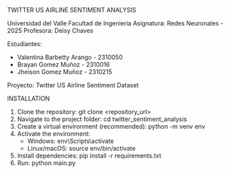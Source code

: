TWITTER US AIRLINE SENTIMENT ANALYSIS

Universidad del Valle
Facultad de Ingeniería
Asignatura: Redes Neuronales - 2025
Profesora: Deisy Chaves

Estudiantes:
- Valentina Barbetty Arango - 2310050
- Brayan Gomez Muñoz - 2310016
- Jheison Gomez Muñoz - 2310215

Proyecto: Twitter US Airline Sentiment Dataset


INSTALLATION 

1. Clone the repository:
   git clone <repository_url>
2. Navigate to the project folder:
   cd twitter_sentiment_analysis
3. Create a virtual environment (recommended):
   python -m venv env
4. Activate the environment:
   - Windows: env\Scripts\activate
   - Linux/macOS: source env/bin/activate
5. Install dependencies:
   pip install -r requirements.txt
6. Run:
    python main.py
